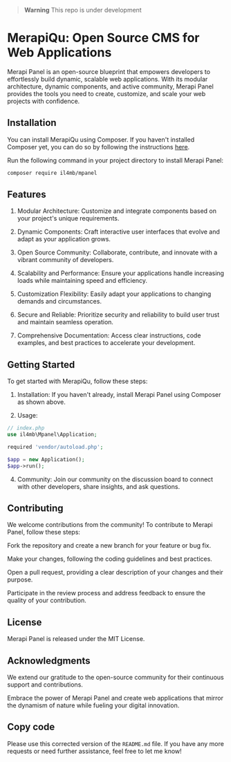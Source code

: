> **Warning**
> This repo is under development 

# MerapiQu: Open Source CMS for Web Applications
Merapi Panel is an open-source blueprint that empowers developers to effortlessly build dynamic, scalable web applications. With its modular architecture, dynamic components, and active community, Merapi Panel provides the tools you need to create, customize, and scale your web projects with confidence.

## Installation

You can install MerapiQu using Composer. If you haven't installed Composer yet, you can do so by following the instructions [here](https://getcomposer.org/download/).

Run the following command in your project directory to install Merapi Panel:

```bash
composer require il4mb/mpanel
```
## Features
1. Modular Architecture: Customize and integrate components based on your project's unique requirements.
   
2. Dynamic Components: Craft interactive user interfaces that evolve and adapt as your application grows.
   
3. Open Source Community: Collaborate, contribute, and innovate with a vibrant community of developers.
   
4. Scalability and Performance: Ensure your applications handle increasing loads while maintaining speed and efficiency.
   
5. Customization Flexibility: Easily adapt your applications to changing demands and circumstances.
    
6. Secure and Reliable: Prioritize security and reliability to build user trust and maintain seamless operation.
    
7. Comprehensive Documentation: Access clear instructions, code examples, and best practices to accelerate your development.

## Getting Started
To get started with MerapiQu, follow these steps:

1. Installation: If you haven't already, install Merapi Panel using Composer as shown above.

2. Usage:
```php
// index.php
use il4mb\Mpanel\Application;

required 'vendor/autoload.php';

$app = new Application();
$app->run();
```

4. Community: Join our community on the discussion board to connect with other developers, share insights, and ask questions.

## Contributing
We welcome contributions from the community! To contribute to Merapi Panel, follow these steps:

Fork the repository and create a new branch for your feature or bug fix.

Make your changes, following the coding guidelines and best practices.

Open a pull request, providing a clear description of your changes and their purpose.

Participate in the review process and address feedback to ensure the quality of your contribution.

## License
Merapi Panel is released under the MIT License.

## Acknowledgments
We extend our gratitude to the open-source community for their continuous support and contributions.

Embrace the power of Merapi Panel and create web applications that mirror the dynamism of nature while fueling your digital innovation.

## Copy code

Please use this corrected version of the `README.md` file. If you have any more requests or need further assistance, feel free to let me know!
